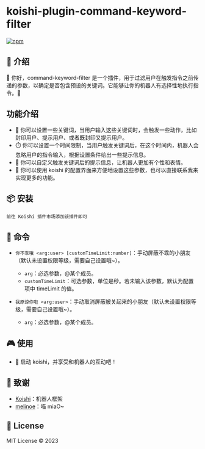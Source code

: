 # koishi-plugin-command-keyword-filter

[![npm](https://img.shields.io/npm/v/koishi-plugin-command-keyword-filter?style=flat-square)](https://www.npmjs.com/package/koishi-plugin-command-keyword-filter)

## 🎈 介绍

👋 你好，command-keyword-filter 是一个插件，用于过滤用户在触发指令之前传递的参数，以确定是否包含预设的关键词。它能够让你的机器人有选择性地执行指令。🤖

## 功能介绍

- 📝 你可以设置一些关键词，当用户输入这些关键词时，会触发一些动作，比如封印用户、提示用户、或者既封印又提示用户。
- ⏱️ 你可以设置一个时间限制，当用户触发关键词后，在这个时间内，机器人会忽略用户的指令输入，根据设置条件给出一些提示信息。
- 🎨 你可以自定义触发关键词后的提示信息，让机器人更加有个性和表情。
- 🚀 你可以使用 koishi 的配置界面来方便地设置这些参数，也可以直接联系我来实现更多的功能。

## 📦 安装

```
前往 Koishi 插件市场添加该插件即可
```

## 📝 命令

- `你不乖哦 <arg:user> [customTimeLimit:number]`：手动屏蔽不乖的小朋友（默认未设置权限等级，需要自己设置哦~）。
  - `arg`：必选参数，@某个成员。
  - `customTimeLimit`：可选参数，单位是秒。若未输入该参数，默认为配置项中 timeLimit 的值。

- `我原谅你啦 <arg:user>`：手动取消屏蔽被关起来的小朋友（默认未设置权限等级，需要自己设置哦~）。
  - `arg`：必选参数，@某个成员。

## 🎮 使用

- 🎉 启动 koishi，并享受和机器人的互动吧！

## 🙏 致谢

* [Koishi](https://koishi.chat/)：机器人框架
* [melinoe](https://forum.koishi.xyz/t/topic/4578)：喵 miaO~

## 📄 License

MIT License © 2023